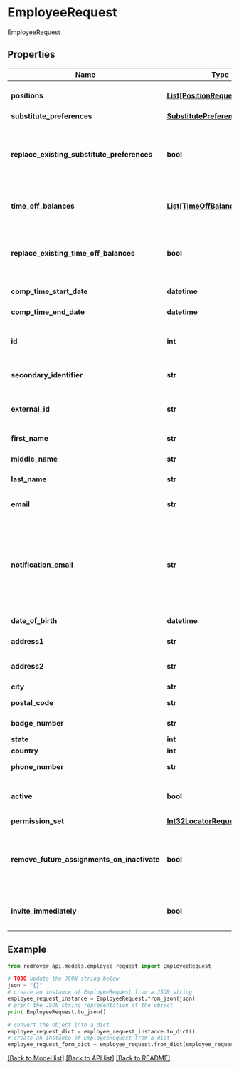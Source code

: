 # EmployeeRequest

EmployeeRequest

## Properties
Name | Type | Description | Notes
------------ | ------------- | ------------- | -------------
**positions** | [**List[PositionRequest]**](PositionRequest.md) | The Positions of the employee | [optional] 
**substitute_preferences** | [**SubstitutePreferencesRequest**](SubstitutePreferencesRequest.md) |  | [optional] 
**replace_existing_substitute_preferences** | **bool** | Whether the existing substitute preferences will be replaced. (Default is true) | [optional] 
**time_off_balances** | [**List[TimeOffBalanceRequest]**](TimeOffBalanceRequest.md) | The Employee&#39;s time off balances | [optional] 
**replace_existing_time_off_balances** | **bool** | Whether the existing time off balances will be replaced. (Default is true) | [optional] 
**comp_time_start_date** | **datetime** | When comp time starts | [optional] 
**comp_time_end_date** | **datetime** | When comp time ends | [optional] 
**id** | **int** | The Red Rover internal Id of OrgUser (numeric) | [optional] 
**secondary_identifier** | **str** | The secondary identifier for the User | [optional] 
**external_id** | **str** | The external Id of OrgUser (alpha-numeric) | [optional] 
**first_name** | **str** | The User&#39;s first name | [optional] 
**middle_name** | **str** | The User&#39;s middle name | [optional] 
**last_name** | **str** | The User&#39;s last name | [optional] 
**email** | **str** | The User&#39;s email (authentication) | [optional] 
**notification_email** | **str** | The User&#39;s email that will receive notifications. For SSO districts only. If empty, the Email field will be used. Field is optional | [optional] 
**date_of_birth** | **datetime** | The User&#39;s date of birth | [optional] 
**address1** | **str** | The User&#39;s address | [optional] 
**address2** | **str** | The User&#39;s address (continued) | [optional] 
**city** | **str** | The User&#39;s city | [optional] 
**postal_code** | **str** | The User&#39;s postal code | [optional] 
**badge_number** | **str** | The User&#39;s badge number | [optional] 
**state** | **int** |  | [optional] 
**country** | **int** |  | [optional] 
**phone_number** | **str** | The User&#39;s phone number | [optional] 
**active** | **bool** | If the user is active. (Default is true for Create) | [optional] 
**permission_set** | [**Int32LocatorRequest**](Int32LocatorRequest.md) |  | [optional] 
**remove_future_assignments_on_inactivate** | **bool** | If all assignments are to be removed if the user is inactivated at any time | [optional] 
**invite_immediately** | **bool** | If the user is to receive an invitation email right away | [optional] 

## Example

```python
from redrover_api.models.employee_request import EmployeeRequest

# TODO update the JSON string below
json = "{}"
# create an instance of EmployeeRequest from a JSON string
employee_request_instance = EmployeeRequest.from_json(json)
# print the JSON string representation of the object
print EmployeeRequest.to_json()

# convert the object into a dict
employee_request_dict = employee_request_instance.to_dict()
# create an instance of EmployeeRequest from a dict
employee_request_form_dict = employee_request.from_dict(employee_request_dict)
```
[[Back to Model list]](../README.md#documentation-for-models) [[Back to API list]](../README.md#documentation-for-api-endpoints) [[Back to README]](../README.md)



